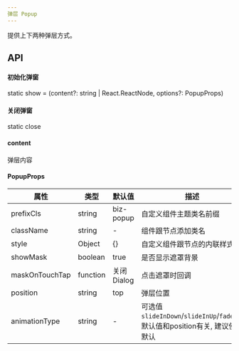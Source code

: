 ```yaml
---
弹层 Popup
---
```


提供上下两种弹层方式。

## API
#### 初始化弹窗
static show = (content?: string | React.ReactNode, options?: PopupProps)
#### 关闭弹窗
static close  

#### content
弹层内容
#### PopupProps
| 属性      | 类型    | 默认值       | 描述         |
|----------|---------|------------|--------------|
|prefixCls |string   |biz-popup  | 自定义组件主题类名前缀|
|className | string  |-           |组件跟节点添加类名|
|style|Object|{}|自定义组件跟节点的内联样式|
|showMask|boolean|true|是否显示遮罩背景|
|maskOnTouchTap|function|关闭Dialog|点击遮罩时回调|
|position|string|top|弹层位置|
|animationType|string|-|可选值`slideInDown`/`slideInUp`/`fadeIn`, 默认值和position有关, 建议使用默认|